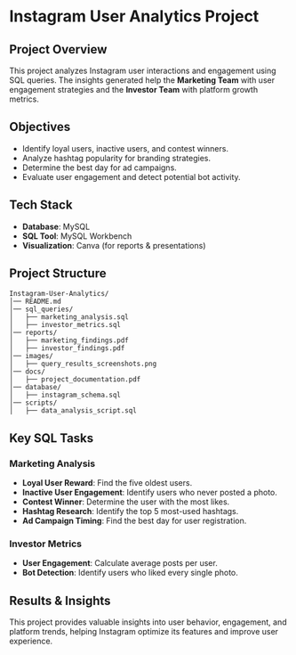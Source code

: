 # Instagram User Analytics Project

## **Project Overview**
This project analyzes Instagram user interactions and engagement using SQL queries. The insights generated help the **Marketing Team** with user engagement strategies and the **Investor Team** with platform growth metrics.

## **Objectives**
- Identify loyal users, inactive users, and contest winners.
- Analyze hashtag popularity for branding strategies.
- Determine the best day for ad campaigns.
- Evaluate user engagement and detect potential bot activity.

## **Tech Stack**
- **Database**: MySQL
- **SQL Tool**: MySQL Workbench
- **Visualization**: Canva (for reports & presentations)


## **Project Structure**
```
Instagram-User-Analytics/
│── README.md
│── sql_queries/
│   ├── marketing_analysis.sql
│   ├── investor_metrics.sql
│── reports/
│   ├── marketing_findings.pdf
│   ├── investor_findings.pdf
│── images/
│   ├── query_results_screenshots.png
│── docs/
│   ├── project_documentation.pdf
│── database/
│   ├── instagram_schema.sql
│── scripts/
│   ├── data_analysis_script.sql
```

## **Key SQL Tasks**
### **Marketing Analysis**
- **Loyal User Reward**: Find the five oldest users.
- **Inactive User Engagement**: Identify users who never posted a photo.
- **Contest Winner**: Determine the user with the most likes.
- **Hashtag Research**: Identify the top 5 most-used hashtags.
- **Ad Campaign Timing**: Find the best day for user registration.

### **Investor Metrics**
- **User Engagement**: Calculate average posts per user.
- **Bot Detection**: Identify users who liked every single photo.

## **Results & Insights**

This project provides valuable insights into user behavior, engagement, and platform trends, helping Instagram optimize its features and improve user experience.




